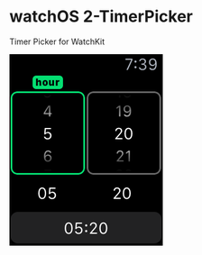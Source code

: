 # watchOS 2-TimerPicker

Timer Picker for WatchKit

![alt tag](https://github.com/rrramanan/WatchOS2-TimerPicker/blob/master/TimerPicker.png)
